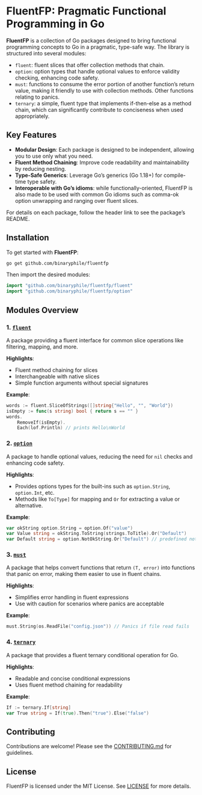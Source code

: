 # FluentFP: Pragmatic Functional Programming in Go

**FluentFP** is a collection of Go packages designed to bring functional programming
concepts to Go in a pragmatic, type-safe way. The library is structured into several
modules:

-   `fluent`: fluent slices that offer collection methods that chain.
-   `option`: option types that handle optional values to enforce validity checking,
    enhancing code safety.
-   `must`: functions to consume the error portion of another function’s return value,
    making it friendly to use with collection methods. Other functions relating to panics.
-   `ternary`: a simple, fluent type that implements if-then-else as a method chain, which
    can significantly contribute to conciseness when used appropriately.

## Key Features

-   **Modular Design**: Each package is designed to be independent, allowing you to use only
    what you need.
-   **Fluent Method Chaining**: Improve code readability and maintainability by reducing
    nesting.
-   **Type-Safe Generics**: Leverage Go’s generics (Go 1.18+) for compile-time type safety.
-   **Interoperable with Go’s idioms**: while functionally-oriented, FluentFP is also made
    to be used with common Go idioms such as comma-ok option unwrapping and ranging over
    fluent slices.

For details on each package, follow the header link to see the package’s README.

## Installation

To get started with **FluentFP**:

``` bash
go get github.com/binaryphile/fluentfp
```

Then import the desired modules:

``` go
import "github.com/binaryphile/fluentfp/fluent"
import "github.com/binaryphile/fluentfp/option"
```

## Modules Overview

### 1. [`fluent`](fluent/README.md)

A package providing a fluent interface for common slice operations like filtering, mapping,
and more.

**Highlights**:

-   Fluent method chaining for slices
-   Interchangeable with native slices
-   Simple function arguments without special signatures

**Example**:

``` go
words := fluent.SliceOfStrings([]string{"Hello", "", "World"})
isEmpty := func(s string) bool { return s == "" }
words.
    RemoveIf(isEmpty).
    Each(lof.Println) // prints Hello\nWorld
```

### 2. [`option`](option/README.md)

A package to handle optional values, reducing the need for `nil` checks and enhancing code
safety.

**Highlights**:

-   Provides options types for the built-ins such as `option.String`, `option.Int`, etc.
-   Methods like `To[Type]` for mapping and `Or` for extracting a value or alternative.

**Example**:

``` go
var okString option.String = option.Of("value")
var Value string = okString.ToString(strings.ToTitle).Or("Default")
var Default string = option.NotOkString.Or("Default") // predefined not-ok value
```

### 3. [`must`](must/README.md)

A package that helps convert functions that return `(T, error)` into functions that panic on
error, making them easier to use in fluent chains.

**Highlights**:

-   Simplifies error handling in fluent expressions
-   Use with caution for scenarios where panics are acceptable

**Example**:

``` go
must.String(os.ReadFile("config.json")) // Panics if file read fails
```

### 4. [`ternary`](ternary/README.md)

A package that provides a fluent ternary conditional operation for Go.

**Highlights**:

-   Readable and concise conditional expressions
-   Uses fluent method chaining for readability

**Example**:

``` go
If := ternary.If[string]
var True string = If(true).Then("true").Else("false")
```

## Contributing

Contributions are welcome! Please see the [CONTRIBUTING.md](CONTRIBUTING.md) for guidelines.

## License

FluentFP is licensed under the MIT License. See [LICENSE](LICENSE) for more details.
